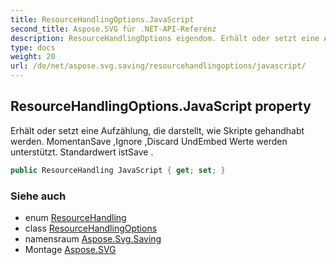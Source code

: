 ```yaml
---
title: ResourceHandlingOptions.JavaScript
second_title: Aspose.SVG für .NET-API-Referenz
description: ResourceHandlingOptions eigendom. Erhält oder setzt eine Aufzählung die darstellt wie Skripte gehandhabt werden. MomentanSave Ignore Discard UndEmbed Werte werden unterstützt. Standardwert istSave .
type: docs
weight: 20
url: /de/net/aspose.svg.saving/resourcehandlingoptions/javascript/
---
```

## ResourceHandlingOptions.JavaScript property

Erhält oder setzt eine Aufzählung, die darstellt, wie Skripte gehandhabt werden. MomentanSave ,Ignore ,Discard UndEmbed Werte werden unterstützt. Standardwert istSave .

```csharp
public ResourceHandling JavaScript { get; set; }
```

### Siehe auch

* enum [ResourceHandling](../../resourcehandling/)
* class [ResourceHandlingOptions](../)
* namensraum [Aspose.Svg.Saving](../../resourcehandlingoptions/)
* Montage [Aspose.SVG](../../../)


